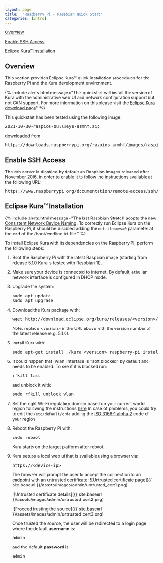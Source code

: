 ```yaml
---
layout: page
title:  "Raspberry Pi - Raspbian Quick Start"
categories: [intro]
---
```


[Overview](#overview)

[Enable SSH Access](#enable-ssh-access)

[Eclipse Kura&trade; Installation](#eclipse-kura-installation)

## Overview

This section provides Eclipse Kura&trade; quick installation procedures for the
Raspberry Pi and the Kura development environment.

{% include alerts.html message="This quickstart will install the version of Kura with the administrative web UI and network  configuration support but not CAN support. For more information on this please visit the [Eclipse Kura download page](https://www.eclipse.org/kura/downloads.php)" %}

This quickstart has been tested using the following image:

<pre>2021-10-30-raspios-bullseye-armhf.zip</pre>

downloaded from

<pre>https://downloads.raspberrypi.org/raspios_armhf/images/raspios_armhf-2021-11-08/2021-10-30-raspios-bullseye-armhf.zip</pre>

## Enable SSH Access

The ssh server is disabled by default on Raspbian images released after November 2016,
in order to enable it to follow the instructions available at the following URL:

<pre>https://www.raspberrypi.org/documentation/remote-access/ssh/</pre>

## Eclipse Kura&trade; Installation

{% include alerts.html message="The last Raspbian Stretch adopts the new <a href='https://www.freedesktop.org/wiki/Software/systemd/PredictableNetworkInterfaceNames/' target='_blank'>Consistent Network Device Naming</a>. To correctly run Eclipse Kura on the Raspberry Pi, it should be disabled adding the ```net.ifnames=0``` parameter at the end of the /boot/cmdline.txt file." %}

To install Eclipse Kura with its dependencies on the Raspberry Pi, perform the
following steps:

1. Boot the Raspberry Pi with the latest Raspbian image (starting from release 5.1.0 Kura is tested with Raspbian 11).

2. Make sure your device is connected to internet. By default, `eth0` lan network interface is configured in DHCP mode.

3. Upgrade the system:

   <pre>
   sudo apt update
   sudo apt upgrade
   </pre>
   
4. Download the Kura package with:

    <pre>wget http://download.eclipse.org/kura/releases/&lt;version&gt;/kura_&lt;version&gt;_raspberry-pi_installer.deb</pre>

    Note: replace \<version\> in the URL above with the version number of the latest release (e.g. 5.1.0).

5. Install Kura with: 

    <pre>sudo apt-get install ./kura_&lt;version&gt;_raspberry-pi_installer.deb</pre>

6. It could happen that 'wlan' interface is "soft blocked" by default and needs to be enabled. To see if it is blocked run:

    <pre>rfkill list</pre>

    and unblock it with:

    <pre>sudo rfkill unblock wlan</pre>

7. Set the right Wi-Fi regulatory domain based on your current world region following the instructions <a href="https://www.raspberrypi.org/documentation/computers/configuration.html#using-the-desktop" target="_blank">here</a> In case of problems, you could try to edit the `/etc/default/crda` adding the <a href="https://it.wikipedia.org/wiki/ISO_3166-1_alpha-2" target="_blank">ISO 3166-1 alpha-2</a> code of your region

8. Reboot the Raspberry Pi with:

    <pre>sudo reboot</pre>

    Kura starts on the target platform after reboot.

9. Kura setups a local web ui that is available using a browser via:

     <pre>https://&lt;device-ip&gt;</pre>

     The browser will prompt the user to accept the connection to an endpoint with an untrusted certificate:
     ![Untrusted certificate page]({{ site.baseurl }}/assets/images/admin/untrusted_cert1.png)

     ![Untrusted certificate details]({{ site.baseurl }}/assets/images/admin/untrusted_cert2.png)

     ![Proceed trusting the source]({{ site.baseurl }}/assets/images/admin/untrusted_cert3.png)

     Once trusted the source, the user will be redirected to a login page where the default **username** is:
     
     <pre>admin</pre>

     and the default **password** is:

     <pre>admin</pre>

